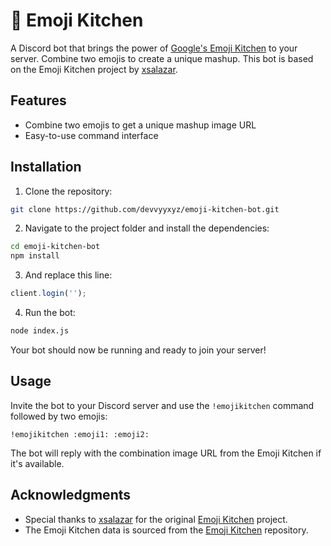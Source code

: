 # 🍳 Emoji Kitchen 

A Discord bot that brings the power of [Google's Emoji Kitchen](https://github.com/xsalazar/emoji-kitchen) to your server. Combine two emojis to create a unique mashup. This bot is based on the Emoji Kitchen project by [xsalazar](https://github.com/xsalazar).

## Features

- Combine two emojis to get a unique mashup image URL
- Easy-to-use command interface

## Installation

1. Clone the repository:

```bash
git clone https://github.com/devvyyxyz/emoji-kitchen-bot.git
```

2. Navigate to the project folder and install the dependencies:

```bash
cd emoji-kitchen-bot
npm install
```

3. And replace this line:

```javascript
client.login('');
```

4. Run the bot:

```bash
node index.js
```

Your bot should now be running and ready to join your server!

## Usage

Invite the bot to your Discord server and use the `!emojikitchen` command followed by two emojis:

```
!emojikitchen :emoji1: :emoji2:
```

The bot will reply with the combination image URL from the Emoji Kitchen if it's available.

## Acknowledgments

- Special thanks to [xsalazar](https://github.com/xsalazar) for the original [Emoji Kitchen](https://github.com/xsalazar/emoji-kitchen) project.
- The Emoji Kitchen data is sourced from the [Emoji Kitchen](https://github.com/xsalazar/emoji-kitchen/blob/main/src/Components/emojiData.json) repository.
